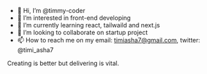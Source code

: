 - 👋 Hi, I’m @timmy-coder
- 👀 I’m interested in front-end developing
- 🌱 I’m currently learning react, tailwaild and next.js
- 💞️ I’m looking to collaborate on startup project 
- 📫 How to reach me on my email: timiasha7@gmail.com, twitter: @timi_asha7

Creating is better but delivering is vital.
